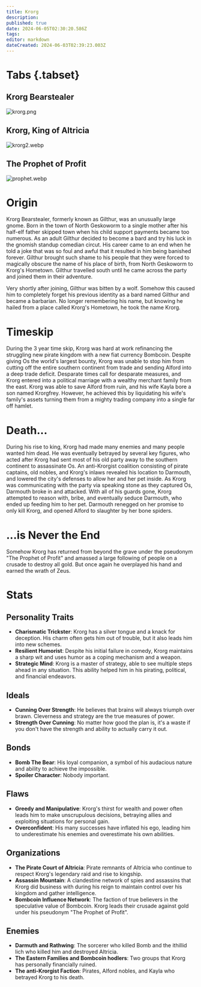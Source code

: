 ```yaml
---
title: Krorg
description: 
published: true
date: 2024-06-05T02:30:20.586Z
tags: 
editor: markdown
dateCreated: 2024-06-03T02:39:23.003Z
---
```


# Tabs {.tabset}
## Krorg Bearstealer
![krorg.png](/krorg.png)
## Krorg, King of Altricia
![krorg2.webp](/krorg2.webp)
## The Prophet of Profit
![prophet.webp](/prophet.webp)

# Origin
Krorg Bearstealer, formerly known as Gilthur, was an unusually large gnome. Born in the town of North Geskoworm to a single mother after his half-elf father skipped town when his child support payments became too numerous. As an adult Gilthur decided to become a bard and try his luck in the gnomish standup comedian circut. His career came to an end when he told a joke that was so foul and awful that it resulted in him being banished forever. Gilthur brought such shame to his people that they were forced to magically obscure the name of his place of birth, from North Geskoworm to Krorg's Hometown. Gilthur travelled south until he came across the party and joined them in their adventure.

Very shortly after joining, Gilthur was bitten by a wolf. Somehow this caused him to completely forget his previous identity as a bard named Gilthur and became a barbarian. No longer remembering his name, but knowing he hailed from a place called Krorg's Hometown, he took the name Krorg. 

# Timeskip
During the 3 year time skip, Krorg was hard at work refinancing the struggling new pirate kingdom with a new fiat currency Bombcoin. Despite giving Os the world's largest bounty, Krorg was unable to stop him from cutting off the entire southern continent from trade and sending Alford into a deep trade deficit. Desparate times call for desparate measures, and Krorg entered into a political marriage with a wealthy merchant family from the east. Krorg was able to save Alford from ruin, and his wife Kayla bore a son named Krorgfrey. However, he achieved this by liquidating his wife's family's assets turning them from a mighty trading company into a single far off hamlet. 

# Death...

During his rise to king, Krorg had made many enemies and many people wanted him dead. He was eventually betrayed by several key figures, who acted after Krorg had sent most of his old party away to the southern continent to assassinate Os. An anti-Krorgist coalition consisting of pirate captains, old nobles, and Krorg's inlaws revealed his location to Darmouth, and lowered the city's defenses to allow her and her pet inside. As Krorg was communicating with the party via speaking stone as they captured Os, Darmouth broke in and attacked. With all of his guards gone, Krorg attempted to reason with, bribe, and eventually seduce Darmouth, who ended up feeding him to her pet. Darmouth renegged on her promise to only kill Krorg, and opened Alford to slaughter by her bone spiders. 

# ...is Never the End
Somehow Krorg has returned from beyond the grave under the pseudonym "The Prophet of Profit" and amassed a large following of people on a crusade to destroy all gold. But once again he overplayed his hand and earned the wrath of Zeus.

# Stats
## Personality Traits
- **Charismatic Trickster**: Krorg has a silver tongue and a knack for deception. His charm often gets him out of trouble, but it also leads him into new schemes.
- **Resilient Humorist**: Despite his initial failure in comedy, Krorg maintains a sharp wit and uses humor as a coping mechanism and a weapon.
- **Strategic Mind**: Krorg is a master of strategy, able to see multiple steps ahead in any situation. This ability helped him in his pirating, political, and financial endeavors.
## Ideals
- **Cunning Over Strength**: He believes that brains will always triumph over brawn. Cleverness and strategy are the true measures of power.
- **Strength Over Cunning**: No matter how good the plan is, it's a waste if you don't have the strength and ability to actually carry it out.
## Bonds
- **Bomb The Bear**: His loyal companion, a symbol of his audacious nature and ability to achieve the impossible.
- **Spoiler Character**: Nobody important.
## Flaws
- **Greedy and Manipulative**: Krorg's thirst for wealth and power often leads him to make unscrupulous decisions, betraying allies and exploiting situations for personal gain.
- **Overconfident**: His many successes have inflated his ego, leading him to underestimate his enemies and overestimate his own abilities.
## Organizations
- **The Pirate Court of Altricia**: Pirate remnants of Altricia who continue to respect Krorg's legendary raid and rise to kingship.
- **Assassin Mountain**: A clandestine network of spies and assassins that Krorg did business with during his reign to maintain control over his kingdom and gather intelligence.
- **Bombcoin Influence Network**: The faction of true believers in the speculative value of Bombcoin. Krorg leads their crusade against gold under his pseudonym "The Prophet of Profit". 
## Enemies
- **Darmuth and Rathwing**: The sorcerer who killed Bomb and the ithillid lich who killed him and destroyed Altricia.
- **The Eastern Families and Bombcoin hodlers**: Two groups that Krorg has personally financially ruined.
- **The anti-Krorgist Faction**: Pirates, Alford nobles, and Kayla who betrayed Krorg to his death. 